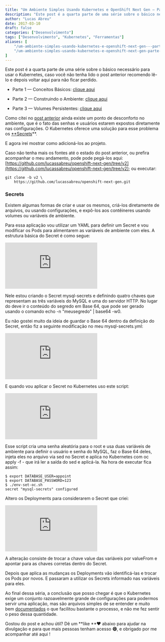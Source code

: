 ```yaml
---
title: "Um Ambiente Simples Usando Kubernetes e OpenShift Next Gen — Parte 4"
description: "Este post é a quarta parte de uma série sobre o básico necessário para usar o Kubernetes..."
author: "Lucas Abreu"
date: 2017-03-10
draft: false
categories: ["Desenvolvimento"]
tags: ["Desenvolvimento", "Kubernetes", "Ferramentas"]
aliases: [
    "/um-ambiente-simples-usando-kubernetes-e-openshift-next-gen---parte-4-d012d6eb5344",
    "/um-ambiente-simples-usando-kubernetes-e-openshift-next-gen-parte-4-d012d6eb5344",
]
---
```


Este post é a quarta parte de uma série sobre o básico necessário para usar o Kubernetes, caso você não tenha lido o post anterior recomendo lê-lo e depois voltar aqui para não ficar perdido.

* Parte 1 — Conceitos Básicos: [clique aqui](https://blog.coderockr.com/um-ambiente-simples-usando-kubernetes-e-openshift-next-gen-parte-1-d012d6eb5344)

* Parte 2 — Construindo o Ambiente: [clique aqui](https://blog.coderockr.com/um-ambiente-simples-usando-kubernetes-e-openshift-next-gen-parte-2-30aea15a74fb)

* Parte 3 — Volumes Persistentes: [clique aqui](https://blog.coderockr.com/um-ambiente-simples-usando-kubernetes-e-openshift-next-gen-parte-3-a36e01e920cb)

Como citei no [post anterior](https://blog.coderockr.com/um-ambiente-simples-usando-kubernetes-e-openshift-next-gen-parte-3-a36e01e920cb) ainda existe um ponto de desconforto no ambiente, que é o fato das senhas e usuários estarem expostos diretamente nas configurações. O Kubernetes oferece uma solução para esse problema os [**Secrets](https://kubernetes.io/docs/user-guide/secrets/)**.

E agora irei mostrar como adicioná-los ao projeto.

Caso não tenha mais os fontes até o estado do post anterior, ou prefira acompanhar o meu andamento, pode pode pegá-los aqui: [https://github.com/lucassabreu/openshift-next-gen/tree/v2](https://github.com/lucassabreu/openshift-next-gen/tree/v2); ou executar:

    git clone -b v2 \
        https://github.com/lucassabreu/openshift-next-gen.git

### Secrets

Existem algumas formas de criar e usar os mesmos, criá-los diretamente de arquivos, ou usando configurações, e expô-los aos contêineres usando volumes ou variáveis de ambiente.

Para essa aplicação vou utilizar um YAML para definir um Secret e vou modificar os Pods para alimentarem as variáveis de ambiente com eles. A estrutura básica do Secret é como segue:

<iframe src="https://medium.com/media/a65d659f5cd184914db4294f0153184e" frameborder=0></iframe>

Nele estou criando o Secret mysql-secrets e definindo quatro chaves que representam as três variáveis do MySQL e uma do servidor HTTP. No lugar do <hash base64> deve ir o conteúdo do segredo em Base 64, que pode ser gerado usando o comando echo -n "meusegredo" | base64 -w0.

Eu não gostei muito da ideia de guardar o Base 64 dentro da definição do Secret, então fiz a seguinte modificação no meu mysql-secrets.yml:

<iframe src="https://medium.com/media/4369ac891dd94f889ed672ac343d7fb3" frameborder=0></iframe>

E quando vou aplicar o Secret no Kubernetes uso este script:

<iframe src="https://medium.com/media/882fb10a89a8f8f2aa3daf3b349cf643" frameborder=0></iframe>

Esse script cria uma senha aleatória para o root e usa duas variáveis de ambiente para definir o usuário e senha do MySQL, faz o Base 64 deles, injeta eles no arquivo via sed no Secret e aplica no Kubernetes com oc apply -f - que irá ler a saída do sed e aplicá-la. Na hora de executar fica assim:

    $ export DATABASE_USER=appoint
    $ export DATABASE_PASSWORD=123
    $ ./env-set-oc.sh
    secret "mysql-secrets" configured

Altero os Deployments para considerarem o Secret que criei:

<iframe src="https://medium.com/media/fb7981553e796636b0de8682c4b0e7c8" frameborder=0></iframe>

A alteração consiste de trocar a chave value das variáveis por valueFrom e apontar para as chaves corretas dentro do Secret.

Depois que aplica as mudanças os Deployments vão identificá-las e trocar os Pods por novos. E passaram a utilizar os Secrets informado nas variáveis para eles.

Ao final dessa séria, a conclusão que posso chegar é que o Kubernetes exige um conjunto razoavelmente grande de configurações para podermos servir uma aplicação, mas são arquivos simples de se entender e muito bem [documentados](https://kubernetes.io/docs/reference/) o que facilitou bastante o processo, e não me fez sentir o peso dessa quantidade.

Gostou do post e achou útil? Dê um **like **❤ abaixo para ajudar na divulgação e para que mais pessoas tenham acesso **😄**, e obrigado por me acompanhar até aqui ️!
